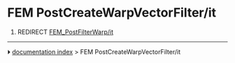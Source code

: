 # FEM PostCreateWarpVectorFilter/it
1.  REDIRECT [FEM_PostFilterWarp/it](FEM_PostFilterWarp/it.md)



---
⏵ [documentation index](../README.md) > FEM PostCreateWarpVectorFilter/it
